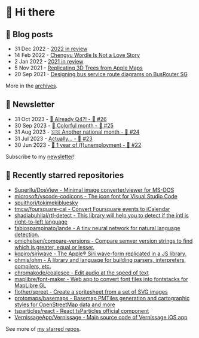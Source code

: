 # 👋 Hi there

## 📝 Blog posts

<!-- feed start -->
- 31 Dec 2022 - [2022 in review](https://cheeaun.com/blog/2022/12/2022-in-review/)
- 14 Feb 2022 - [Chengyu Wordle Is Not a Love Story](https://cheeaun.com/blog/2022/02/chengyu-wordle-is-not-a-love-story/)
- 2 Jan 2022 - [2021 in review](https://cheeaun.com/blog/2022/01/2021-in-review/)
- 5 Nov 2021 - [Replicating 3D Trees from Apple Maps](https://cheeaun.com/blog/2021/11/replicating-3d-trees-apple-maps/)
- 20 Sep 2021 - [Designing bus service route diagrams on BusRouter SG](https://cheeaun.com/blog/2021/09/bus-service-route-diagrams-busrouter-sg/)
<!-- feed end -->

More in the [archives](https://cheeaun.com/blog/archives/).

## 📰 Newsletter

<!-- newsletter start -->
- 31 Oct 2023 - [🫣 Already Q4?! - 🥫 #26](https://cheeaun.substack.com/p/already-q4-26)
- 30 Sep 2023 - [🎨 Colorful month - 🥫 #25](https://cheeaun.substack.com/p/colorful-month-25)
- 31 Aug 2023 - [🇸🇬 Another national month - 🥫 #24](https://cheeaun.substack.com/p/another-national-month-24)
- 31 Jul 2023 - [Actually… - 🥫 #23](https://cheeaun.substack.com/p/actually-23)
- 30 Jun 2023 - [🎂 1 year of (f)unemployment - 🥫 #22](https://cheeaun.substack.com/p/1-year-of-funemployment-22)
<!-- newsletter end -->

Subscribe to my [newsletter](https://cheeaun.substack.com/)!

## 🌟 Recently starred repositories

<!-- starred repos start -->
- [SuperIlu/DosView - Minimal image converter/viewer for MS-DOS](https://github.com/SuperIlu/DosView)
- [microsoft/vscode-codicons - The icon font for Visual Studio Code](https://github.com/microsoft/vscode-codicons)
- [spuithori/tokimekibluesky](https://github.com/spuithori/tokimekibluesky)
- [tmcw/foursquare-cal - Convert Foursquare events to iCalendar](https://github.com/tmcw/foursquare-cal)
- [shadiabuhilal/rtl-detect - This library will help you to detect if the intl is right-to-left language](https://github.com/shadiabuhilal/rtl-detect)
- [fabiospampinato/lande - A tiny neural network for natural language detection.](https://github.com/fabiospampinato/lande)
- [omichelsen/compare-versions - Compare semver version strings to find which is greater, equal or lesser.](https://github.com/omichelsen/compare-versions)
- [kopiro/siriwave - The Apple® Siri wave-form replicated in a JS library.](https://github.com/kopiro/siriwave)
- [ohmjs/ohm - A library and language for building parsers, interpreters, compilers, etc.](https://github.com/ohmjs/ohm)
- [chromakode/coalesce - Edit audio at the speed of text](https://github.com/chromakode/coalesce)
- [maplibre/font-maker - Web app to convert font files into fontstacks for MapLibre GL](https://github.com/maplibre/font-maker)
- [flother/spreet - Create a spritesheet from a set of SVG images](https://github.com/flother/spreet)
- [protomaps/basemaps - Basemap PMTiles generation and cartographic styles for OpenStreetMap data and more](https://github.com/protomaps/basemaps)
- [tsparticles/react - React tsParticles official component](https://github.com/tsparticles/react)
- [VernissageApp/Vernissage - Main source code of Vernissage iOS app](https://github.com/VernissageApp/Vernissage)
<!-- starred repos end -->

See more of [my starred repos](https://github.com/stars/cheeaun/).
